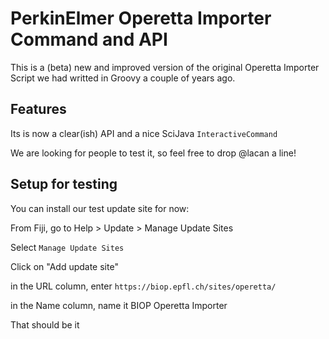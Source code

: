 PerkinElmer Operetta Importer Command and API
======================================

This is a (beta) new and improved version of the original Operetta Importer Script we had writted in Groovy a couple of years ago.

## Features

Its is now a clear(ish) API and a nice SciJava `InteractiveCommand`

We are looking for people to test it, so feel free to drop @lacan a line!

## Setup for testing
You can install our test update site for now:

From Fiji, go to Help > Update > Manage Update Sites

Select `Manage Update Sites`

Click on "Add update site"

in the URL column, enter `https://biop.epfl.ch/sites/operetta/`

in the Name column, name it BIOP Operetta Importer

That should be it
